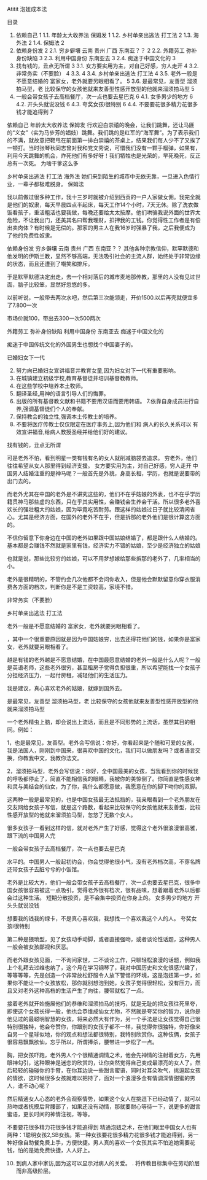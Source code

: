 Atitit 泡妞成本法 

目录
1. 依赖自己	1
1.1. 年龄太大收养法 保姆发	1
1.2. 乡村单亲出逃法 打工法	2
1.3. 海外法	2
1.4. 保姆法	2
2. 依赖身份发	2
2.1. 穷乡僻壤 云南 贵州 广西 东南亚？？	2
2.2. 外籍劳工 弥补身份缺陷	3
2.3. 利用中国身份 东南亚去	3
2.4. 痴迷于中国文化的	3
3. 找有钱的，丑点无所谓	3
3.1. 女方要实用为主，对自己好感，穷人走开	4
3.2. 非常务实（不要脸）	4
3.3. 	4
3.4. 乡村单亲出逃法 打工法	4
3.5. 老外一般是不愿意结婚的 富家女，老外就要另眼相看了。 	5
3.6. 是最常见，友善型  溜须拍马型，老 比较保守的女孩他就来友善型性感开放型的他就来溜须拍马型	5
4. 一般会带女孩子去高档餐厅，次一点也要去星巴克	6
4.1. 女多男少的地方	6
4.2. 开头头就说没钱	6
4.3. 夸奖女孩i很特别	6
4.4. 不要要花很多精力花很多钱才能追得到	7

依赖自己 
年龄太大收养法 保姆发
行欢迎白崇禧的晚会，让我们跳舞，还让马匪的“义女”（实为马步芳的娼妓）跳舞。我们跳的是红军的“海军舞”。为了表示我们的不满，就故意把鞋甩在前面第一排白崇禧的茶桌上，结果我们每人少不了又挨了一顿打。当时张琴秋同志曾对我和党文秀说，可惜我们没有一颗手榴弹，如果有，利用今天跳舞的机会，炸死他们有多好呀！我们牺牲也是光荣的，早死晚死，反正总有一次死。
为啥干爹这么多

乡村单亲出逃法 打工法
海外法
她们来到陌生的城市中无依无靠，一旦进入色情行业，一辈子都极难脱身。
保姆法

我以前做过很多种工作，我十三岁时就被介绍到西贡的一户人家做女佣。我完全就是他们的奴隶，每天早晨四点半起床，每天工作14个小时，7天无休。除了洗衣做饭看孩子，重活粗活也要我做，每晚还要给太太按摩。他们哄骗我说外面的世界太危险，不让我出门，还美其名曰帮我理财，扣押我的工钱。你觉得性工作者是有偿出卖肉体？有时候是无偿的。那家的男主人在我16岁时强暴了我，之后我便成为了他的免费性奴隶。

依赖身份发
穷乡僻壤 云南 贵州 广西 东南亚？？
其他各种宗教信仰，默罕默德和他发明的伊斯兰教，显然不够高端，无法吸引社会的主流人群，始终处于非常边缘的状态，而且还遭到了嘲笑和排斥。

于是默罕默德决定出走，去一个相对落后的城市麦地那传教，那里的人没有见过世面，脑子比较笨，显然好忽悠的多。



以前听说，一般带去两次水吧，然后第三次能领走，开价1500.以后再壳就便宜多了7.800一次

市场价就100，带出去300一次500两次


外籍劳工 弥补身份缺陷
利用中国身份 东南亚去
痴迷于中国文化的

痴迷于中国传统文化的外国男生也想找个中国妻子的。

已婚妇女下一代

2. 努力向已婚妇女宣讲福音并教育女童,因为妇女对下一代有重要影响。
3. 在城镇建立初级学校,教育基督徒并培训基督教教师。
4. 在这些学校中培养本土牧师。
5. 翻译圣经,用神的语言引导人们的悔罪。
6. 出版的所有基督教文献和书籍不要用汉语而要用韩语。
7.依靠自身成员进行自养,强调基督徒们个人的奉献。
8. 保持教会的独立性,强调本土传教士的培养。
9. 不要将医疗传教士仅仅限定在医疗事务上,因为他们和
病人的长久关系可以
有效宣讲福音,给病人教授圣经并给他们好的建议。




找有钱的，丑点无所谓

可是老外不怕，看到明星一类有钱有名的女人就削减脑袋去追求。
穷老外，他们往往希望从女人那里得到经济支援。
女方要实用为主，对自己好感，穷人走开
中国男人结婚注重的是神马呢？一般首先是外貌，身高长相，学历，也就是说要带的出门去的。

而老外尤其在中国的老外是不讲究这些的，他们不在乎姑娘的外表，也不在乎学历籍贯神马那些虚的东西，只在乎其实用性，会赚钱会生养会干活。所以很多老外喜欢长的强壮粗大的姑娘，因为毕竟吃苦耐劳。跟这样的姑娘过日子就比较清闲省心。尤其是经济方面，在国外的老外不在乎，但是拆那的老外他们是很计算这方面的。

不信你留意下你身边在中国的老外如果跟中国姑娘结婚了，都是跟什么人结婚的。基本都是会赚钱不然就是家里有钱，经济实力不错的姑娘，至少是经济独立的姑娘

也就是说，那些比较穷的姑娘，可以不用梦想嫁给那些拆那的老外了，几率相当的小。

老外是很精明的，不管约会几次他都不会问你收入，但是他会默默留意你穿衣服消费各方面的档次，判断你是不是工资较高，家境不错。

非常务实（不要脸）

乡村单亲出逃法 打工法

老外一般是不愿意结婚的 富家女，老外就要另眼相看了。

，其中一个很重要原因就是因为中国姑娘穷，出去还得花他们的钱，如果你是富家女，老外就要另眼相看了。

越是有钱的老外越是不愿意结婚，在中国最愿意结婚的老外一般是什么人呢？一般是英语老师，这些老外很穷，甚至租房子觉得负担很重，所以希望能找一个女孩子分担经济压力，一起付房租，减轻他们的生活压力。

我是建议，真心喜欢老外的姑娘，就嫁到国外去。
 

是最常见，友善型  溜须拍马型，老 比较保守的女孩他就来友善型性感开放型的他就来溜须拍马型

一个老外精虫上脑，却会说出上流话，而且是不同形势的上流话，虽然其目的相同。例如：

1，也是最常见，友善型。老外会写信说：你好，你看起来是个随和可爱的女孩，我是法国人，刚刚到中国来，很喜欢中国的文化，我们可以做朋友吗？或者语言交换，你教我中文，我教你法文。

2，溜须拍马型，老外会写信说：你好，全中国最美的女孩，当我看到你的时候我的呼吸都停止了，简直不能相信我的眼睛，我被你的美惊倒了。你简直是性感女神和灵与美结合的仙女，为了你，我什么都愿意做，我愿意在你的脚下吻你的双脚。

这两种一般是最常见的，也是中国女孩最无法抵挡的，我亲眼看到一个老外朋友在交友网给女孩子写信，就是这个路数，看起来比较保守的女孩他就来友善型，比较性感开放型的他就来溜须拍马型，忽悠了无数个女人。

很多女孩子一看到这样的信，就对老外产生了好感，觉得这个老外很浪漫很高雅，跟下流的中国男人完

一般会带女孩子去高档餐厅，次一点也要去星巴克

水平的。中国男人一般起初约会，你会觉得他很小气，没有老外档次高，不穿名牌还带女孩子去脏兮兮的小饭馆。

 
老外是比较大方，他们一般会带女孩子去高档餐厅，次一点也要去星巴克，很多中国女孩很容易被这一点吸引。觉得老外很有档次，很有品味，想着跟着老外以后都会过这种生活。
短期分散投资，是不会集中投资在你身上的。
女多男少的地方
开头头就说没钱

想要我的钱我的绿卡，不是真心喜欢我，我想找一个喜欢我这个人的人。
夸奖女孩i很特别


第二种是猥琐型，见了女孩动手动脚，或者直接强吻，或者谈论性话题，这种男人一般会被女孩鄙视和厌恶。

而老外跟女孩见面，一不询问家世，二不谈论工作，只聊轻松浪漫的话题，例如我上个礼拜去过维也纳了，这个月在学习钢琴了，我对中国历史和文化很感兴趣了，等等等等，先是创造一个非常放松舒服令人放下警惕的环境，这是泡妞第一步，如果你不能让一个女孩放松，那你就别想泡到她，女孩子觉得很轻松，没有压力，而且又对老外这种高档的生活产生了向往，腰带就松了一点。

接着老外就开始施展他们的恭维和溜须拍马的技巧，就是无耻的把女孩往死里夸，即使这个女孩长得一般，他也会恭维成仙女尤物，不然就是夸奖你的智力，说你是他见过的最聪明智慧的女孩，将来必然大有作为，另一个手法是让女孩觉得自己很特别很独特，他会夸赞你，你跟别的女孩子都不一样，我觉得你很独特，你好像来自另一个星球似地，你的观点和想法都很特别，我特别欣赏你。这种伎俩，女孩子很容易飘飘欲仙，忘乎所以，所谓捧杀，腰带进一步松了一点。


胸，把女孩吓跑，老外男人个个很精通调情之术，他会先神情的注射着女方，先用眼神勾引，这种眼神是迷恋的欣赏的，让你突然觉得自己变成最漂亮的女人了。然后轻轻的碰碰你的手臂，在你耳边说一些甜言蜜语，同时对耳朵吹气，挑逗起女孩的情欲，这时候很多女孩就难以把持了，面对一个浪漫多金有情调深情甜蜜的男人，谁不动心呢？

然后精通女人心态的老外会观察情势，如果这个女人在挑逗下已经动情了，就可以热吻或者抚摸后背腰部了，如果还没有动情，那就要耐心等待一下，说更多的甜言蜜语，更长时间的神情注视，等等。


不要要花很多精力花很多钱才能追得到
精通泡妞之术，在他们眼里中国女人也有两种：1聪明女孩2,SB女孩。第一种女孩要花很多精力花很多钱才能追得到，另一种好像自助餐免费上手，方便快捷。男人真的喜欢一个女孩其实不怕追她需要花钱，怕的是她免费快捷，人人好上。


10. 到病人家中家访,因为这可以显示对病人的关爱。
. 将传教目标集中在劳动阶层而非高级阶层。


